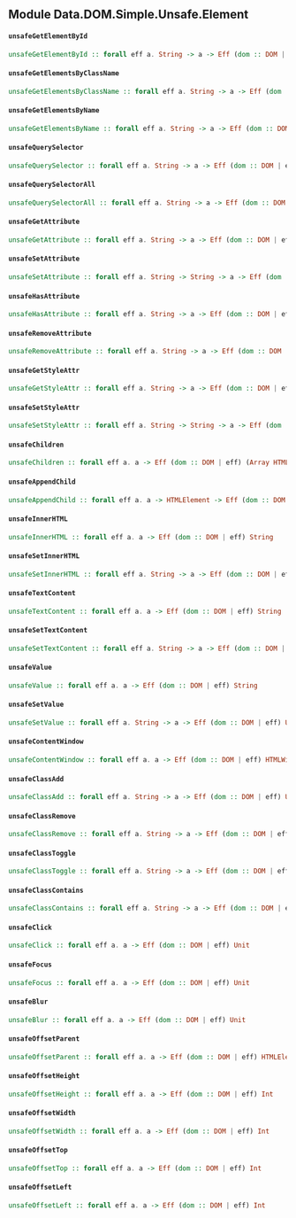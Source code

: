 ## Module Data.DOM.Simple.Unsafe.Element

#### `unsafeGetElementById`

``` purescript
unsafeGetElementById :: forall eff a. String -> a -> Eff (dom :: DOM | eff) HTMLElement
```

#### `unsafeGetElementsByClassName`

``` purescript
unsafeGetElementsByClassName :: forall eff a. String -> a -> Eff (dom :: DOM | eff) (Array HTMLElement)
```

#### `unsafeGetElementsByName`

``` purescript
unsafeGetElementsByName :: forall eff a. String -> a -> Eff (dom :: DOM | eff) (Array HTMLElement)
```

#### `unsafeQuerySelector`

``` purescript
unsafeQuerySelector :: forall eff a. String -> a -> Eff (dom :: DOM | eff) HTMLElement
```

#### `unsafeQuerySelectorAll`

``` purescript
unsafeQuerySelectorAll :: forall eff a. String -> a -> Eff (dom :: DOM | eff) NodeList
```

#### `unsafeGetAttribute`

``` purescript
unsafeGetAttribute :: forall eff a. String -> a -> Eff (dom :: DOM | eff) String
```

#### `unsafeSetAttribute`

``` purescript
unsafeSetAttribute :: forall eff a. String -> String -> a -> Eff (dom :: DOM | eff) Unit
```

#### `unsafeHasAttribute`

``` purescript
unsafeHasAttribute :: forall eff a. String -> a -> Eff (dom :: DOM | eff) Boolean
```

#### `unsafeRemoveAttribute`

``` purescript
unsafeRemoveAttribute :: forall eff a. String -> a -> Eff (dom :: DOM | eff) Unit
```

#### `unsafeGetStyleAttr`

``` purescript
unsafeGetStyleAttr :: forall eff a. String -> a -> Eff (dom :: DOM | eff) String
```

#### `unsafeSetStyleAttr`

``` purescript
unsafeSetStyleAttr :: forall eff a. String -> String -> a -> Eff (dom :: DOM | eff) Unit
```

#### `unsafeChildren`

``` purescript
unsafeChildren :: forall eff a. a -> Eff (dom :: DOM | eff) (Array HTMLElement)
```

#### `unsafeAppendChild`

``` purescript
unsafeAppendChild :: forall eff a. a -> HTMLElement -> Eff (dom :: DOM | eff) Unit
```

#### `unsafeInnerHTML`

``` purescript
unsafeInnerHTML :: forall eff a. a -> Eff (dom :: DOM | eff) String
```

#### `unsafeSetInnerHTML`

``` purescript
unsafeSetInnerHTML :: forall eff a. String -> a -> Eff (dom :: DOM | eff) Unit
```

#### `unsafeTextContent`

``` purescript
unsafeTextContent :: forall eff a. a -> Eff (dom :: DOM | eff) String
```

#### `unsafeSetTextContent`

``` purescript
unsafeSetTextContent :: forall eff a. String -> a -> Eff (dom :: DOM | eff) Unit
```

#### `unsafeValue`

``` purescript
unsafeValue :: forall eff a. a -> Eff (dom :: DOM | eff) String
```

#### `unsafeSetValue`

``` purescript
unsafeSetValue :: forall eff a. String -> a -> Eff (dom :: DOM | eff) Unit
```

#### `unsafeContentWindow`

``` purescript
unsafeContentWindow :: forall eff a. a -> Eff (dom :: DOM | eff) HTMLWindow
```

#### `unsafeClassAdd`

``` purescript
unsafeClassAdd :: forall eff a. String -> a -> Eff (dom :: DOM | eff) Unit
```

#### `unsafeClassRemove`

``` purescript
unsafeClassRemove :: forall eff a. String -> a -> Eff (dom :: DOM | eff) Unit
```

#### `unsafeClassToggle`

``` purescript
unsafeClassToggle :: forall eff a. String -> a -> Eff (dom :: DOM | eff) Unit
```

#### `unsafeClassContains`

``` purescript
unsafeClassContains :: forall eff a. String -> a -> Eff (dom :: DOM | eff) Boolean
```

#### `unsafeClick`

``` purescript
unsafeClick :: forall eff a. a -> Eff (dom :: DOM | eff) Unit
```

#### `unsafeFocus`

``` purescript
unsafeFocus :: forall eff a. a -> Eff (dom :: DOM | eff) Unit
```

#### `unsafeBlur`

``` purescript
unsafeBlur :: forall eff a. a -> Eff (dom :: DOM | eff) Unit
```

#### `unsafeOffsetParent`

``` purescript
unsafeOffsetParent :: forall eff a. a -> Eff (dom :: DOM | eff) HTMLElement
```

#### `unsafeOffsetHeight`

``` purescript
unsafeOffsetHeight :: forall eff a. a -> Eff (dom :: DOM | eff) Int
```

#### `unsafeOffsetWidth`

``` purescript
unsafeOffsetWidth :: forall eff a. a -> Eff (dom :: DOM | eff) Int
```

#### `unsafeOffsetTop`

``` purescript
unsafeOffsetTop :: forall eff a. a -> Eff (dom :: DOM | eff) Int
```

#### `unsafeOffsetLeft`

``` purescript
unsafeOffsetLeft :: forall eff a. a -> Eff (dom :: DOM | eff) Int
```


